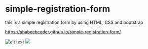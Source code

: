 <h1>simple-registration-form</h1>
this is a simple registration form by using HTML, CSS and bootstrap

https://shabeebcoder.github.io/simple-registration-form/

![alt text](https://ibb.co/CVYyps4)
<img src="https://ibb.co/CVYyps4" />
